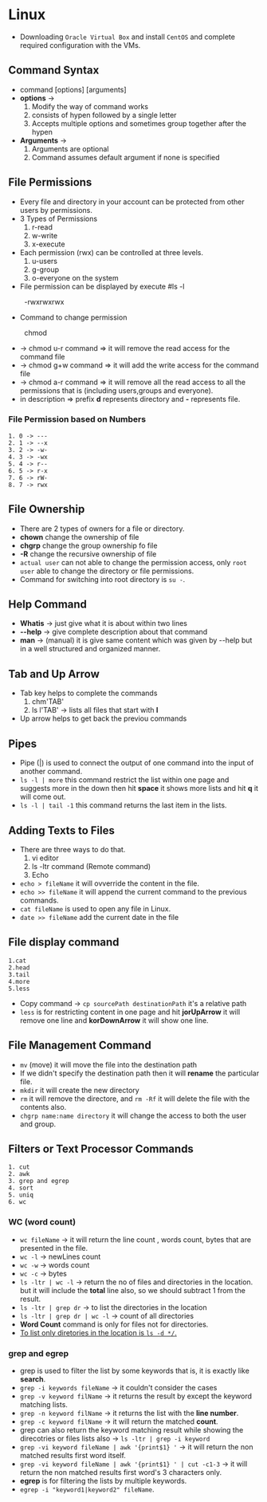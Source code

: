 # Linux
* Downloading `Oracle Virtual Box` and install `CentOS` and complete required configuration with the VMs.
## Command Syntax
* command [options] [arguments]
* **options** -> 
    1. Modify the way of command works
    2. consists of hypen followed by a single letter
    3. Accepts multiple options and sometimes group together after the hypen
* **Arguments** ->
    1. Arguments are optional
    2. Command assumes default argument if none is specified
## File Permissions
* Every file and directory in your account can be protected from other users by permissions.
* 3 Types of Permissions
    1. r-read
    2. w-write
    3. x-execute
* Each permission (rwx) can be controlled at three levels.
    1. u-users
    2. g-group
    3. o-everyone on the system
* File permission can be displayed by execute #ls -l

&emsp;&emsp; -rwxrwxrwx
* Command to change permission

&emsp;&emsp; chmod
* -> chmod u-r command => it will remove the read access for the command file
* -> chmod g+w command => it will add the write access for the command file
* -> chmod a-r command => it will remove all the read access to all the permissions that is (including users,groups and everyone).
* in description => prefix **d** represents directory and **-** represents file.

### File Permission based on Numbers
    1. 0 -> ---
    2. 1 -> --x
    3. 2 -> -w-
    4. 3 -> -wx
    5. 4 -> r--
    6. 5 -> r-x
    7. 6 -> rW-
    8. 7 -> rwx
## File Ownership
* There are 2 types of owners for a file or directory.
* **chown** change the ownership of file
* **chgrp** change the group ownership fo file
* **-R** change the recursive ownership of file
* `actual user` can not able to change the permission access, only `root user` able to change the directory or file permissions.
* Command for switching into root directory is `su -`.
## Help Command
* **Whatis** -> just give what it is about within two lines
* **--help** -> give complete description about that command
* **man** -> (manual) it is give same content which was given by --help but in a well structured and organized manner.
## Tab and Up Arrow
* Tab key helps to complete the commands
    1. chm'TAB'
    2. ls l'TAB' -> lists all files that start with **l**
* Up arrow helps to get back the previou commands
## Pipes
* Pipe (|) is used to connect the output of one command into the input of another command.
* `ls -l | more` this command restrict the list within one page and suggests more in the down then hit **space** it shows more lists and hit **q** it will come out.
* `ls -l | tail -1` this command returns the last item in the lists.
## Adding Texts to Files
* There are three ways to do that.
    1. vi editor
    2. ls -ltr command (Remote command)
    3. Echo
* `echo > fileName` it will ovverride the content in the file.
* `echo >> fileName` it will append the current command to the previous commands.
* `cat fileName` is used to open any file in Linux.
* `date >> fileName` add the current date in the file
## File display command
    1.cat
    2.head
    3.tail
    4.more
    5.less
* Copy command -> `cp sourcePath destinationPath` it's a relative path 
* `less` is for restricting content in one page and hit **jorUpArrow** it will remove one line and **korDownArrow** it will show one line.
## File Management Command
* `mv` (move) it will move the file into the destination path
* If we didn't specify the destination path then it will **rename** the particular file. 
* `mkdir` it will create the new directory
* `rm` it will remove the directore, and `rm -Rf` it will delete the file with the contents also.
* `chgrp name:name directory` it will change the access to both the user and group.
## Filters or Text Processor Commands
    1. cut
    2. awk
    3. grep and egrep
    4. sort
    5. uniq
    6. wc
### WC (word count)
* `wc fileName` -> it will return the line count , words count, bytes that are presented in the file.
* `wc -l` -> newLines count
* `wc -w` -> words count
* `wc -c` -> bytes 
* `ls -ltr | wc -l` -> return the no of files and directories in the location. but it will include the **total** line also, so we should subtract 1 from the result.
* `ls -ltr | grep dr` -> to list the directories in the location
* `ls -ltr | grep dr | wc -l` -> count of all directories
* **Word Count** command is only for files not for directories. 
* <u>To list only diretories in the location is `ls -d */`.</u>
### grep and egrep
* grep is used to filter the list by some keywords that is, it is exactly like **search**.
* `grep -i keywords fileName` -> it couldn't consider the cases
* `grep -v keyword filName` -> it returns the result by except the keyword matching lists.
* `grep -n keyword filName` -> it returns the list with the **line number**.
* `grep -c keyword filName` -> it will return the matched **count**.
* grep can also return the keyword matching result while showing the direcotries or files lists also -> `ls -ltr | grep -i keyword`
* `grep -vi keyword fileName | awk '{print$1} '` -> it will return the non matched results first word itself.
* `grep -vi keyword fileName | awk '{print$1} ' | cut -c1-3` -> it will return the non matched results first word's 3 characters only.
* **egrep** is for filtering the lists by multiple keywords.
* `egrep -i "keyword1|keyword2" fileName`.
